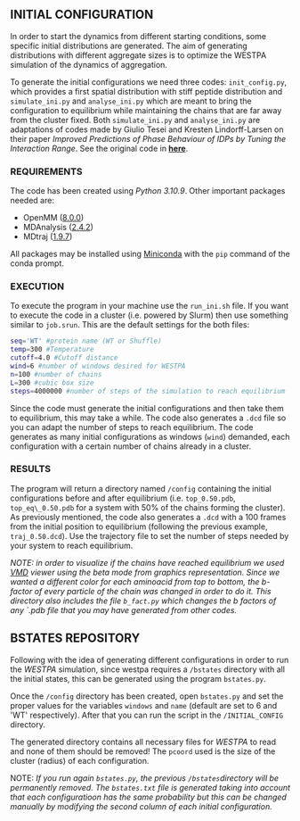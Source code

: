 ## INITIAL CONFIGURATION

In order to start the dynamics from different starting conditions, some specific initial distributions are generated. The aim of generating distributions with different aggregate sizes is to optimize the WESTPA simulation of the dynamics of aggregation. 

To generate the initial configurations we need three codes: `init_config.py`, which provides a first spatial distribution with stiff peptide distribution and `simulate_ini.py` and `analyse_ini.py` which are meant to bring the configuration to equilibrium while maintaining the chains that are far away from the cluster fixed. Both `simulate_ini.py` and `analyse_ini.py` are adaptations of codes made by Giulio Tesei and Kresten Lindorff-Larsen on their paper _Improved Predictions of Phase Behaviour of IDPs by Tuning the Interaction Range_. See the original code in **[here]**.



[here]: https://github.com/KULL-Centre/papers/tree/main/2022/CG-cutoffs-Tesei-et-al/MC/code


### REQUIREMENTS

The code has been created using _Python 3.10.9_. Other important packages needed are:

* OpenMM ([8.0.0])
* MDAnalysis ([2.4.2]) 
* MDtraj ([1.9.7])

[8.0.0]: http://docs.openmm.org/7.0.0/userguide/application.html
[2.4.2]: https://www.mdanalysis.org/pages/installation_quick_start/
[1.9.7]: https://www.mdtraj.org/1.9.7/installation.html

All packages may be installed using [Miniconda] with the `pip` command of the conda prompt.

[Miniconda]: https://docs.conda.io/projects/conda/en/latest/user-guide/install/linux.html


### EXECUTION

To execute the program in your machine use the `run_ini.sh` file. If you want to execute the code in a cluster (i.e. powered by Slurm) then use something similar to `job.srun`. This are the default settings for the both files:

```bash
seq='WT' #protein name (WT or Shuffle)
temp=300 #Temperature
cutoff=4.0 #Cutoff distance
wind=6 #number of windows desired for WESTPA
n=100 #number of chains 
L=300 #cubic box size
steps=4000000 #number of steps of the simulation to reach equilibrium

```

Since the code must generate the initial configurations and then take them to equilibrium, this may take a while. The code also generates a `.dcd` file so you can adapt the number of steps to reach equilibrium. The code generates as many initial configurations as windows (`wind`) demanded, each configuration with a certain number of chains already in a cluster.


### RESULTS

The program will return a directory named `/config` containing the initial configurations before and after equilibrium (i.e. `top_0.50.pdb`, `top_eq\_0.50.pdb` for a system with 50\% of the chains forming the cluster). As previously mentioned, the code also generates a `.dcd` with a 100 frames from the initial position to equilibrium (following the previous example, `traj_0.50.dcd`). Use the trajectory file to set the number of steps needed by your system to reach equilibrium.

*NOTE:* _in order to visualize if the chains have reached equilibrium we used [VMD] viewer using the beta mode from graphics representation. Since we wanted a different color for each aminoacid from top to bottom, the b-factor of every particle of the chain was changed in order to do it. This directory also includes the file `b_fact.py` which changes the b factors of any `.pdb file that you may have generated from other codes._

[VMD]: https://www.ks.uiuc.edu/Development/Download/download.cgi?PackageName=VMD

## BSTATES REPOSITORY

Following with the idea of generating different configurations in order to run the _WESTPA_ simulation, since westpa requires a `/bstates` directory with all the initial states, this can be generated using the program `bstates.py`.

Once the `/config` directory has been created, open `bstates.py` and set the proper values for the variables `windows` and `name` (default are set to 6 and 'WT' respectively). After that you can run the script in the `/INITIAL_CONFIG` directory.

The generated directory contains all necessary files for _WESTPA_ to read and none of them should be removed! The `pcoord` used is the size of the cluster (radius) of each configuration. 

NOTE: _If you run again `bstates.py`, the previous `/bstates`directory will be permanently removed. The `bstates.txt` file is generated taking into account that each configuratioon has the same probability but this can be changed manually by modifying the second column of each initial configuration._




